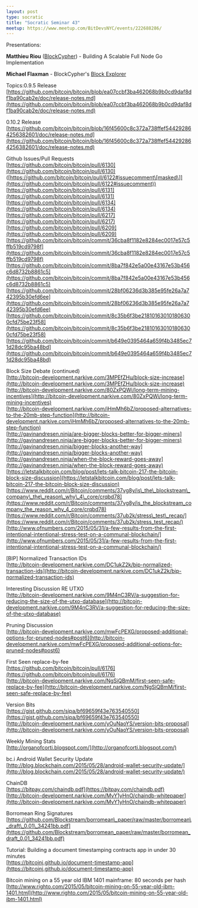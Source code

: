 ```yaml
---
layout: post
type: socratic
title: "Socratic Seminar 43"
meetup: https://www.meetup.com/BitDevsNYC/events/222688286/
---
```


Presentations:

**Matthieu Riou** ([BlockCypher](http://www.blockcypher.com/)) - Building A Scalable Full Node Go Implementation

**Michael Flaxman** - BlockCypher's [Block Explorer](https://live.blockcypher.com/)

Topics:0.9.5 Release  
[](https://github.com/bitcoin/bitcoin/blob/ea07ccbf3ba462068b9b0cd9daf8df1ba90cab2e/doc/release-notes.md)[https://github.com/bitcoin/bitcoin/blob/ea07ccbf3ba462068b9b0cd9daf8df1ba90cab2e/doc/release-notes.md](https://github.com/bitcoin/bitcoin/blob/ea07ccbf3ba462068b9b0cd9daf8df1ba90cab2e/doc/release-notes.md)

0.10.2 Release  
[](https://github.com/bitcoin/bitcoin/blob/16f45600c8c372a738ffef544292864256382601/doc/release-notes.md)[https://github.com/bitcoin/bitcoin/blob/16f45600c8c372a738ffef544292864256382601/doc/release-notes.md](https://github.com/bitcoin/bitcoin/blob/16f45600c8c372a738ffef544292864256382601/doc/release-notes.md)

Github Issues/Pull Requests  
[](https://github.com/bitcoin/bitcoin/pull/6130)[https://github.com/bitcoin/bitcoin/pull/6130](https://github.com/bitcoin/bitcoin/pull/6130) ([](https://github.com/bitcoin/bitcoin/pull/6122#issuecomment)[https://github.com/bitcoin/bitcoin/pull/6122#issuecomment\[masked\]](https://github.com/bitcoin/bitcoin/pull/6122#issuecomment))  
[](https://github.com/bitcoin/bitcoin/pull/6131)[https://github.com/bitcoin/bitcoin/pull/6131](https://github.com/bitcoin/bitcoin/pull/6131)  
[](https://github.com/bitcoin/bitcoin/pull/6134)[https://github.com/bitcoin/bitcoin/pull/6134](https://github.com/bitcoin/bitcoin/pull/6134)  
[](https://github.com/bitcoin/bitcoin/pull/6217)[https://github.com/bitcoin/bitcoin/pull/6217](https://github.com/bitcoin/bitcoin/pull/6217)  
[](https://github.com/bitcoin/bitcoin/pull/6209)[https://github.com/bitcoin/bitcoin/pull/6209](https://github.com/bitcoin/bitcoin/pull/6209)  
[](https://github.com/bitcoin/bitcoin/commit/36cba8f1182e8284ec0017e57c5ffb519cd9798f)[https://github.com/bitcoin/bitcoin/commit/36cba8f1182e8284ec0017e57c5ffb519cd9798f](https://github.com/bitcoin/bitcoin/commit/36cba8f1182e8284ec0017e57c5ffb519cd9798f)  
[](https://github.com/bitcoin/bitcoin/commit/8ba7f842e5a00e43167e53b456c6d8732b8861c5)[https://github.com/bitcoin/bitcoin/commit/8ba7f842e5a00e43167e53b456c6d8732b8861c5](https://github.com/bitcoin/bitcoin/commit/8ba7f842e5a00e43167e53b456c6d8732b8861c5)  
[](https://github.com/bitcoin/bitcoin/commit/28bf06236d3b385e95fe26a7a742395b30efd6ee)[https://github.com/bitcoin/bitcoin/commit/28bf06236d3b385e95fe26a7a742395b30efd6ee](https://github.com/bitcoin/bitcoin/commit/28bf06236d3b385e95fe26a7a742395b30efd6ee)  
[](https://github.com/bitcoin/bitcoin/commit/8c35b6f3be218101630101806300cfd75be23f58)[https://github.com/bitcoin/bitcoin/commit/8c35b6f3be218101630101806300cfd75be23f58](https://github.com/bitcoin/bitcoin/commit/8c35b6f3be218101630101806300cfd75be23f58)  
[](https://github.com/bitcoin/bitcoin/commit/b649e0395464a659f4b3485ec71d28dc95ba48bd)[https://github.com/bitcoin/bitcoin/commit/b649e0395464a659f4b3485ec71d28dc95ba48bd](https://github.com/bitcoin/bitcoin/commit/b649e0395464a659f4b3485ec71d28dc95ba48bd)

Block Size Debate (continued)  
[](http://bitcoin-development.narkive.com/3MPEfZHu/block-size-increase)[http://bitcoin-development.narkive.com/3MPEfZHu/block-size-increase](http://bitcoin-development.narkive.com/3MPEfZHu/block-size-increase)  
[](http://bitcoin-development.narkive.com/80ZxPQWi/long-term-mining-incentives)[http://bitcoin-development.narkive.com/80ZxPQWi/long-term-mining-incentives](http://bitcoin-development.narkive.com/80ZxPQWi/long-term-mining-incentives)  
[](http://bitcoin-development.narkive.com/iHmMh6bZ/proposed-alternatives-to-the-20mb-step-function)[http://bitcoin-development.narkive.com/iHmMh6bZ/proposed-alternatives-to-the-20mb-step-function](http://bitcoin-development.narkive.com/iHmMh6bZ/proposed-alternatives-to-the-20mb-step-function)  
[](http://gavinandresen.ninja/are-bigger-blocks-better-for-bigger-miners)[http://gavinandresen.ninja/are-bigger-blocks-better-for-bigger-miners](http://gavinandresen.ninja/are-bigger-blocks-better-for-bigger-miners)  
[](http://gavinandresen.ninja/bigger-blocks-another-way)[http://gavinandresen.ninja/bigger-blocks-another-way](http://gavinandresen.ninja/bigger-blocks-another-way)  
[](http://gavinandresen.ninja/when-the-block-reward-goes-away)[http://gavinandresen.ninja/when-the-block-reward-goes-away](http://gavinandresen.ninja/when-the-block-reward-goes-away)  
[](https://letstalkbitcoin.com/blog/post/lets-talk-bitcoin-217-the-bitcoin-block-size-discussion)[https://letstalkbitcoin.com/blog/post/lets-talk-bitcoin-217-the-bitcoin-block-size-discussion](https://letstalkbitcoin.com/blog/post/lets-talk-bitcoin-217-the-bitcoin-block-size-discussion)  
[](https://www.reddit.com/r/Bitcoin/comments/37vg8y/is_the_blockstream_company_the_reason_why_4_core/crqbd78)[https://www.reddit.com/r/Bitcoin/comments/37vg8y/is\_the\_blockstream\_company\_the\_reason\_why\_4\_core/crqbd78](https://www.reddit.com/r/Bitcoin/comments/37vg8y/is_the_blockstream_company_the_reason_why_4_core/crqbd78)  
[](https://www.reddit.com/r/Bitcoin/comments/37ub2k/stress_test_recap/)[https://www.reddit.com/r/Bitcoin/comments/37ub2k/stress\_test\_recap/](https://www.reddit.com/r/Bitcoin/comments/37ub2k/stress_test_recap/)  
[](http://www.ofnumbers.com/2015/05/31/a-few-results-from-the-first-intentional-intentional-stress-test-on-a-communal-blockchain/)[http://www.ofnumbers.com/2015/05/31/a-few-results-from-the-first-intentional-intentional-stress-test-on-a-communal-blockchain/](http://www.ofnumbers.com/2015/05/31/a-few-results-from-the-first-intentional-intentional-stress-test-on-a-communal-blockchain/)

\[BIP\] Normalized Transaction IDs  
[](http://bitcoin-development.narkive.com/DC1ukZ2k/bip-normalized-transaction-ids)[http://bitcoin-development.narkive.com/DC1ukZ2k/bip-normalized-transaction-ids](http://bitcoin-development.narkive.com/DC1ukZ2k/bip-normalized-transaction-ids)

Interesting Discussion RE UTXO  
[](http://bitcoin-development.narkive.com/9M4nC3RV/a-suggestion-for-reducing-the-size-of-the-utxo-database)[http://bitcoin-development.narkive.com/9M4nC3RV/a-suggestion-for-reducing-the-size-of-the-utxo-database](http://bitcoin-development.narkive.com/9M4nC3RV/a-suggestion-for-reducing-the-size-of-the-utxo-database)

Pruning Discussion  
[](http://bitcoin-development.narkive.com/mwFcPEXG/proposed-additional-options-for-pruned-nodes#post6)[http://bitcoin-development.narkive.com/mwFcPEXG/proposed-additional-options-for-pruned-nodes#post6](http://bitcoin-development.narkive.com/mwFcPEXG/proposed-additional-options-for-pruned-nodes#post6)

First Seen replace-by-fee  
[](https://github.com/bitcoin/bitcoin/pull/6176)[https://github.com/bitcoin/bitcoin/pull/6176](https://github.com/bitcoin/bitcoin/pull/6176)  
[](http://bitcoin-development.narkive.com/NgSiQBmM/first-seen-safe-replace-by-fee)[http://bitcoin-development.narkive.com/NgSiQBmM/first-seen-safe-replace-by-fee](http://bitcoin-development.narkive.com/NgSiQBmM/first-seen-safe-replace-by-fee)

Version Bits  
[](https://gist.github.com/sipa/bf69659f43e763540550)[https://gist.github.com/sipa/bf69659f43e763540550](https://gist.github.com/sipa/bf69659f43e763540550)  
[](http://bitcoin-development.narkive.com/yOuNaoYS/version-bits-proposal)[http://bitcoin-development.narkive.com/yOuNaoYS/version-bits-proposal](http://bitcoin-development.narkive.com/yOuNaoYS/version-bits-proposal)

Weekly Mining Stats  
[](http://organofcorti.blogspot.com/)[http://organofcorti.blogspot.com/](http://organofcorti.blogspot.com/)

bc.i Android Wallet Security Update  
[](http://blog.blockchain.com/2015/05/28/android-wallet-security-update/)[http://blog.blockchain.com/2015/05/28/android-wallet-security-update/](http://blog.blockchain.com/2015/05/28/android-wallet-security-update/)

ChainDB  
[](https://bitpay.com/chaindb.pdf)[https://bitpay.com/chaindb.pdf](https://bitpay.com/chaindb.pdf)  
[](http://bitcoin-development.narkive.com/MvY1yHnO/chaindb-whitepaper)[http://bitcoin-development.narkive.com/MvY1yHnO/chaindb-whitepaper](http://bitcoin-development.narkive.com/MvY1yHnO/chaindb-whitepaper)

Borromean Ring Signatures  
[](https://github.com/Blockstream/borromean_paper/raw/master/borromean_draft_0.01_34241bb.pdf)[https://github.com/Blockstream/borromean\_paper/raw/master/borromean\_draft\_0.01\_34241bb.pdf](https://github.com/Blockstream/borromean_paper/raw/master/borromean_draft_0.01_34241bb.pdf)

Tutorial: Building a document timestamping contracts app in under 30 minutes  
[](https://bitcoinj.github.io/document-timestamp-app)[https://bitcoinj.github.io/document-timestamp-app](https://bitcoinj.github.io/document-timestamp-app)

Bitcoin mining on a 55 year old IBM 1401 mainframe: 80 seconds per hash  
[](http://www.righto.com/2015/05/bitcoin-mining-on-55-year-old-ibm-1401.html)[http://www.righto.com/2015/05/bitcoin-mining-on-55-year-old-ibm-1401.html](http://www.righto.com/2015/05/bitcoin-mining-on-55-year-old-ibm-1401.html)
